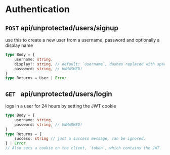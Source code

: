 # Authentication
## `POST` api/unprotected/users/signup
use this to create a new user from a username, password and optionally a display name
```ts
type Body = {
    username: string,
    display?: string, // default: `username`, dashes replaced with spaces and put in title case
    password: string, // UNHASHED!
}
type Returns = User | Error
```

## `GET ` api/unprotected/users/login
logs in a user for 24 hours by setting the JWT cookie
```ts
type Body = {
    username: string,
    password: string, // UNHASHED!
}
type Returns = {
    success: string // just a success message, can be ignored.
} | Error
// Also sets a cookie on the client, `token`, which contains the JWT.
```
